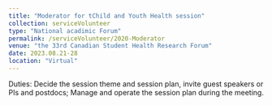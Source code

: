 ```yaml
---
title: "Moderator for tChild and Youth Health session"
collection: serviceVolunteer
type: "National acadimic Forum"
permalink: /serviceVolunteer/2020-Moderator
venue: "the 33rd Canadian Student Health Research Forum"
date: 2023.08.21-28
location: "Virtual"
---
```


Duties: Decide the session theme and session plan, invite guest speakers or PIs and postdocs; Manage and operate the session plan during the meeting.

